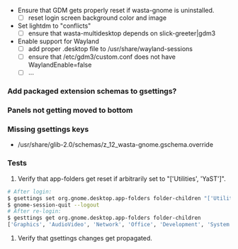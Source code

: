 - Ensure that GDM gets properly reset if wasta-gnome is uninstalled.
  - [ ] reset login screen background color and image
- Set lightdm to "conflicts"
  - [ ] ensure that wasta-multidesktop depends on slick-greeter|gdm3
- Enable support for Wayland
  - [ ] add proper .desktop file to /usr/share/wayland-sessions
  - [ ] ensure that /etc/gdm3/custom.conf does not have WaylandEnable=false
  - [ ] ...

### Add packaged extension schemas to gsettings?

### Panels not getting moved to bottom

### Missing gsettings keys
- /usr/share/glib-2.0/schemas/z_12_wasta-gnome.gschema.override


### Tests
1. Verify that app-folders get reset if arbitrarily set to "['Utilities', 'YaST']".
```bash
# After login:
$ gsettings set org.gnome.desktop.app-folders folder-children "['Utilities', 'YaST']"
$ gnome-session-quit --logout
# After re-login:
$ gesttings get org.gnome.desktop.app-folders folder-children
['Graphics', 'AudioVideo', 'Network', 'Office', 'Development', 'System', 'Settings', 'Utility', 'Game', 'Education', 'Wasta']
```
1. Verify that gsettings changes get propagated.
